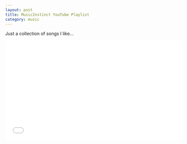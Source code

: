 ```yaml
---
layout: post
title: MusicInstinct YouTube Playlist
category: music
---
```

<!--break-->
Just a collection of songs I like...

<iframe width="560" height="315" src="//www.youtube.com/embed/videoseries?list=PL4nI7nIdso2lHqYCUgdRMjpa3W439ch6E" frameborder="0" allowfullscreen></iframe>

